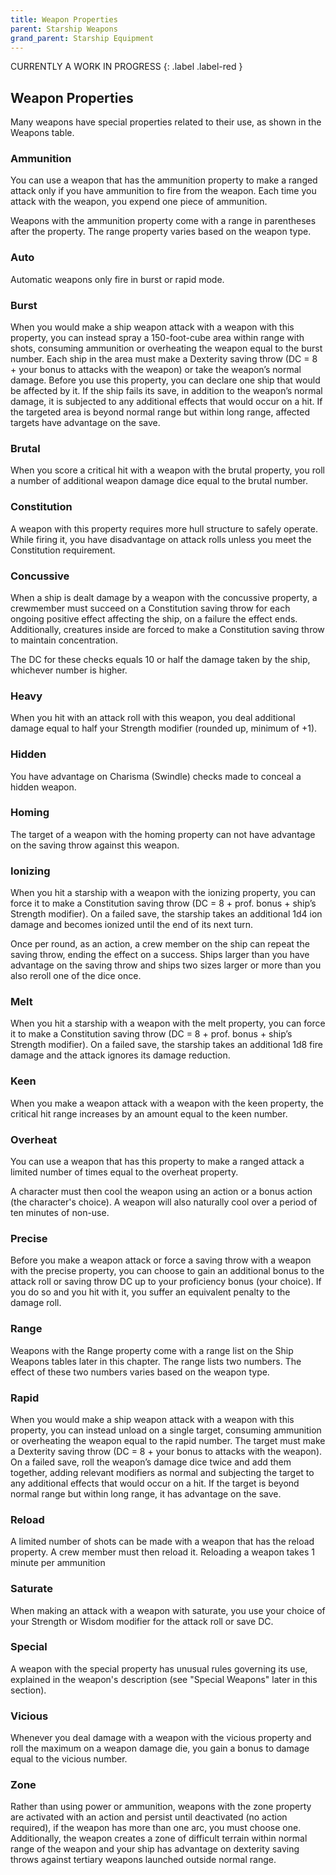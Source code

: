 ```yaml
---
title: Weapon Properties
parent: Starship Weapons
grand_parent: Starship Equipment
---
```


CURRENTLY A WORK IN PROGRESS 
{: .label .label-red } 

## Weapon Properties
Many weapons have special properties related to their use, as shown in the Weapons table.

### Ammunition
You can use a weapon that has the ammunition property to make a ranged attack only if you have ammunition to fire from the weapon. Each time you attack with the weapon, you expend one piece of ammunition. 

Weapons with the ammunition property come with a range in parentheses after the property. The range property varies based on the weapon type.

### Auto
Automatic weapons only fire in burst or rapid mode.

### Burst
When you would make a ship weapon attack with a weapon with this property, you can instead spray a 150-foot-cube area within range with shots, consuming ammunition or overheating the weapon equal to the burst number. Each ship in the area must make a Dexterity saving throw (DC = 8 + your bonus to attacks with the weapon) or take the weapon’s normal damage. Before you use this property, you can declare one ship that would be affected by it. If the ship fails its save, in addition to the weapon’s normal damage, it is subjected to any additional effects that would occur on a hit. If the targeted area is beyond normal range but within long range, affected targets have advantage on the save.

### Brutal
When you score a critical hit with a weapon with the brutal property, you roll a number of additional weapon damage dice equal to the brutal number.

### Constitution
A weapon with this property requires more hull structure to safely operate. While firing it, you have disadvantage on attack rolls unless you meet the Constitution requirement.

### Concussive
When a ship is dealt damage by a weapon with the concussive property, a crewmember must succeed on a Constitution saving throw for each ongoing positive effect affecting the ship, on a failure the effect ends. Additionally, creatures inside are forced to make a Constitution saving throw to maintain concentration.

The DC for these checks equals 10 or half the damage taken by the ship, whichever number is higher.

### Heavy
When you hit with an attack roll with this weapon, you deal additional damage equal to half your Strength modifier (rounded up, minimum of +1).

### Hidden
You have advantage on Charisma (Swindle) checks made to conceal a hidden weapon.

### Homing
The target of a weapon with the homing property can not have advantage on the saving throw against this weapon. 

### Ionizing
When you hit a starship with a weapon with the ionizing property, you can force it to make a Constitution saving throw (DC = 8 + prof. bonus + ship’s Strength modifier). On a failed save, the starship takes an additional 1d4 ion damage and becomes ionized until the end of its next turn.

Once per round, as an action, a crew member on the ship can repeat the saving throw, ending the effect on a success. Ships larger than you have advantage on the saving throw and ships two sizes larger or more than you also reroll one of the dice once.

### Melt
When you hit a starship with a weapon with the melt property, you can force it to make a Constitution saving throw (DC = 8 + prof. bonus + ship’s Strength modifier). On a failed save, the starship takes an additional 1d8 fire damage and the attack ignores its damage reduction.

### Keen
When you make a weapon attack with a weapon with the keen property, the critical hit range increases by an amount equal to the keen number.

### Overheat
You can use a weapon that has this property to make a ranged attack a limited number of times equal to the overheat property. 

A character must then cool the weapon using an action or a bonus action (the character's choice).  A weapon will also naturally cool over a period of ten minutes of non-use. 

### Precise
Before you make a weapon attack or force a saving throw with a weapon with the precise property, you can choose to gain an additional bonus to the attack roll or saving throw DC up to your proficiency bonus (your choice). If you do so and you hit with it, you suffer an equivalent penalty to the damage roll.

### Range
Weapons with the Range property come with a range list on the Ship Weapons tables later in this chapter. The range lists two numbers. The effect of these two numbers varies based on the weapon type.

### Rapid
When you would make a ship weapon attack with a weapon with this property, you can instead unload on a single target, consuming ammunition or overheating the weapon equal to the rapid number. The target must make a Dexterity saving throw (DC = 8 + your bonus to attacks with the weapon). On a failed save, roll the weapon’s damage dice twice and add them together, adding relevant modifiers as normal and subjecting the target to any additional effects that would occur on a hit. If the target is beyond normal range but within long range, it has advantage on the save.

### Reload
A limited number of shots can be made with a weapon that has the reload property. A crew member must then reload it. Reloading a weapon takes 1 minute per ammunition

### Saturate
When making an attack with a weapon with saturate, you use your choice of your Strength or Wisdom modifier for the attack roll or save DC.

### Special
A weapon with the special property has unusual rules governing its use, explained in the weapon's description (see "Special Weapons" later in this section).

### Vicious
Whenever you deal damage with a weapon with the vicious property and roll the maximum on a weapon damage die, you gain a bonus to damage equal to the vicious number.

### Zone
Rather than using power or ammunition, weapons with the zone property are activated with an action and persist until deactivated (no action required), if the weapon has more than one arc, you must choose one. Additionally, the weapon creates a zone of difficult terrain within normal range of the weapon and your ship has advantage on dexterity saving throws against tertiary weapons launched outside normal range.